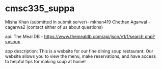 # cmsc335_suppa
Misha Khan (submitted in submit server)- mkhan419
Chethan Agarwal - cagarwa2
(contact either of us about questions)

api: The Meal DB - https://www.themealdb.com/api/json/v1/1/search.php?s=soup

app description: This is a website for our fine dining soup restaurant. Our website allows you to view the menu, make reservations, and have access to helpful tips for making soup at home!
